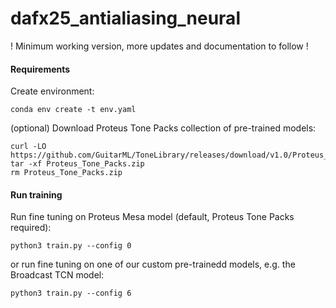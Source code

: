 # dafx25_antialiasing_neural

! Minimum working version, more updates and documentation to follow !
#### Requirements

Create environment:
```
conda env create -t env.yaml
```


(optional) Download Proteus Tone Packs collection of pre-trained models:

```
curl -LO https://github.com/GuitarML/ToneLibrary/releases/download/v1.0/Proteus_Tone_Packs.zip
tar -xf Proteus_Tone_Packs.zip
rm Proteus_Tone_Packs.zip
```

#### Run training
Run fine tuning on Proteus Mesa model (default, Proteus Tone Packs required):
```
python3 train.py --config 0
```
or run fine tuning on one of our custom pre-trainedd models, e.g. the Broadcast TCN model:
```angular2html
python3 train.py --config 6
```
